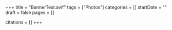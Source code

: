 +++
title = "BannerTest.avif"
tags = ["Photos"]
categories = []
startDate = ""
draft = false
pages = []

citations = []
+++
